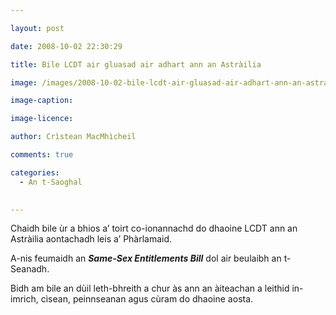 ```yaml
---

layout: post

date: 2008-10-02 22:30:29

title: Bile LCDT air gluasad air adhart ann an Astràilia

image: /images/2008-10-02-bile-lcdt-air-gluasad-air-adhart-ann-an-astrailia.jpg

image-caption:

image-licence:

author: Crìstean MacMhìcheil

comments: true

categories:
  - An t-Saoghal
  

---
```


Chaidh bile ùr a bhios a&#8217; toirt co-ionannachd do dhaoine LCDT ann an Astràilia aontachadh leis a&#8217; Phàrlamaid.

<!--more-->

A-nis feumaidh an _**Same-Sex Entitlements Bill**_ dol air beulaibh an t-Seanadh.

Bidh am bile an dùil leth-bhreith a chur às ann an àiteachan a leithid in-imrich, cìsean, peinnseanan agus cùram do dhaoine aosta.
